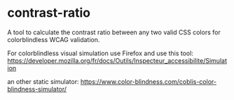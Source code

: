 # contrast-ratio
A tool to calculate the contrast ratio between any two valid CSS colors for colorblindless WCAG validation.

For colorblindless visual simulation use Firefox and use this tool: https://developer.mozilla.org/fr/docs/Outils/Inspecteur_accessibilite/Simulation

an other static simulator: https://www.color-blindness.com/coblis-color-blindness-simulator/
